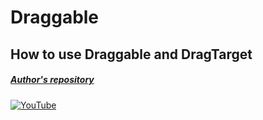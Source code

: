 # Draggable
## How to use Draggable and DragTarget
##### [Author's repository](https://github.com/TheTechDesigner/Draggable-DragTarget)

[![YouTube](https://img.youtube.com/vi/Mgdoo3LVg4E/0.jpg)](https://youtu.be/Mgdoo3LVg4E "How to use Draggable and DragTarget")
